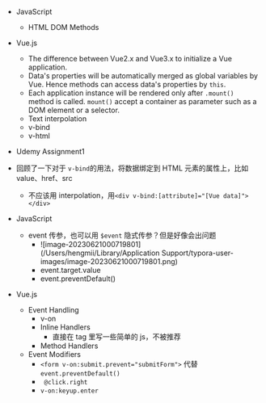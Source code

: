 - JavaScript
  - HTML DOM Methods

- Vue.js
  - The difference between Vue2.x and Vue3.x to initialize a Vue application.
  - Data's properties will be automatically merged as global variables by Vue. Hence methods can access data's properties by `this`.
  - Each application instance will be rendered only after `.mount()` method is called. `mount()` accept a container as parameter such as a DOM element or a selector.
  - Text interpolation
  - v-bind
  - v-html



- Udemy Assignment1
- 回顾了一下对于 `v-bind`的用法，将数据绑定到 HTML 元素的属性上，比如 value、href、src
  - 不应该用 interpolation，用`<div v-bind:[attribute]="[Vue data]"></div>`

- JavaScript

  - event 传参，也可以用 `$event` 隐式传参？但是好像会出问题
    - ![image-20230621000719801](/Users/hengmii/Library/Application Support/typora-user-images/image-20230621000719801.png)
    - event.target.value
    - event.preventDefault()

- Vue.js

  - Event Handling
    - v-on
    - Inline Handlers
      - 直接在 tag 里写一些简单的 js，不被推荐
    - Method Handlers
  - Event Modifiers
    - `<form v-on:submit.prevent="submitForm">` 代替 `event.preventDefault()`
    - ` @click.right`
    - `v-on:keyup.enter`

  

